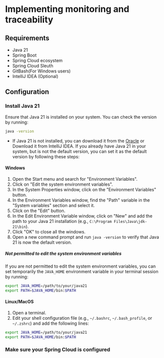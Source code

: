 # Implementing monitoring and traceability

## Requirements

- Java 21
- Spring Boot
- Spring Cloud ecosystem
- Spring Cloud Sleuth
- GitBash(For Windows users)
- IntelliJ IDEA (Optional)

## Configuration

### Install Java 21

Ensure that Java 21 is installed on your system. You can check the version by running:

```bash
java -version
```

- If Java 21 is not installed, you can download it from the [Oracle](https://www.oracle.com/java/technologies/javase/jdk21-archive-downloads.html) or Download it from IntelliJ IDEA. If you already have Java 21 in your system, but is not the default version, you can set it as the default version by following these steps:

#### Windows

1. Open the Start menu and search for "Environment Variables".
2. Click on "Edit the system environment variables".
3. In the System Properties window, click on the "Environment Variables" button.
4. In the Environment Variables window, find the "Path" variable in the "System variables" section and select it.
5. Click on the "Edit" button.
6. In the Edit Environment Variable window, click on "New" and add the path to your Java 21 installation (e.g.,
   `C:\Program Files\Java\jdk-21\bin`).
7. Click "OK" to close all the windows.
8. Open a new command prompt and run `java -version` to verify that Java 21 is now the default version.

##### Not permitted to edit the system environment variables

If you are not permitted to edit the system environment variables, you can set temporarily the
`JAVA_HOME` environment variable in your terminal session by running:

```bash
export JAVA_HOME=/path/to/your/java21
export PATH=$JAVA_HOME/bin:$PATH
```

#### Linux/MacOS

1. Open a terminal.
2. Edit your shell configuration file (e.g., `~/.bashrc`, `~/.bash_profile`, or `~/.zshrc`) and add the following lines:

```bash
export JAVA_HOME=/path/to/your/java21
export PATH=$JAVA_HOME/bin:$PATH
```

### Make sure your Spring Cloud is configured

